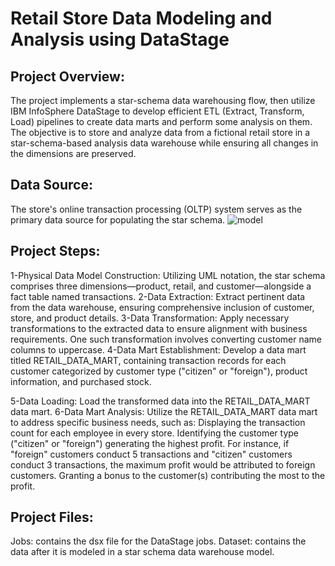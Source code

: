 # Retail Store Data Modeling and Analysis using DataStage
## Project Overview:
The project implements a star-schema data warehousing flow, then utilize IBM InfoSphere DataStage to develop efficient ETL (Extract, Transform, Load) pipelines to create data marts and perform some analysis on them.
The objective is to store and analyze data from a fictional retail store in a star-schema-based analysis data warehouse while ensuring all changes in the dimensions are preserved.

## Data Source:
The store's online transaction processing (OLTP) system serves as the primary data source for populating the star schema.
![model](https://github.com/MarinaFawzy/Retail-Store-Data-Modeling-and-Analysis/assets/89097013/87a82cac-9ec4-4cee-ad82-057d37e6228c)

## Project Steps:
1-Physical Data Model Construction: Utilizing UML notation, the star schema comprises three dimensions—product, retail, and customer—alongside a fact table named transactions.
2-Data Extraction: Extract pertinent data from the data warehouse, ensuring comprehensive inclusion of customer, store, and product details.
3-Data Transformation: Apply necessary transformations to the extracted data to ensure alignment with business requirements. One such transformation involves converting customer name columns to uppercase.
4-Data Mart Establishment: Develop a data mart titled RETAIL_DATA_MART, containing transaction records for each customer categorized by customer type ("citizen" or "foreign"), product information, and purchased stock.

5-Data Loading: Load the transformed data into the RETAIL_DATA_MART data mart.
6-Data Mart Analysis: Utilize the RETAIL_DATA_MART data mart to address specific business needs, such as:
    Displaying the transaction count for each employee in every store.
    Identifying the customer type ("citizen" or "foreign") generating the highest profit. For instance, if "foreign" customers conduct 5 transactions and "citizen" 
    customers conduct 3 transactions, the maximum profit would be attributed to foreign customers.
    Granting a bonus to the customer(s) contributing the most to the profit.

## Project Files:
Jobs: contains the dsx file for the DataStage jobs.
Dataset: contains the data after it is modeled in a star schema data warehouse model.




